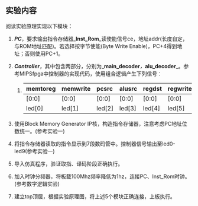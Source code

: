 ## 实验内容

阅读实验原理实现以下模块：

1. _**PC**_，要求输出指令存储器_**Inst\_Rom**_读使能信号ce，地址addr\(长度自定，与ROM地址匹配\)。若选择按字节使能\(Byte Write Enable\)，PC+4得到地址；否则使用PC+1。

2. _**Controller**_，其中包含两部分，分别为_**main\_decoder**_，_**alu\_decoder**_。参考MIPSfpga中控制器的实现代码，使用组合逻辑产生下列信号：

   1. | memtoreg | memwrite | pcsrc | alusrc | regdst | regwrite | jump | alucontrol |
      | :--- | :--- | :--- | :--- | :--- | :--- | :--- | :--- |
      | \[0:0\] | \[0:0\] | \[0:0\] | \[0:0\] | \[0:0\] | \[0:0\] | \[0:0\] | \[2:0\] |
      | led\[0\] | led\[1\] | led\[2\] | led\[3\] | led\[4\] | led\[5\] | led\[6\] | led\[7:9\] |

3. 使用Block Memory Generator IP核，构造指令存储器，注意考虑PC地址位数统一。\(参考实验一\)

4. 将指令存储器读取的指令显示到7段数码管中。控制器信号输出至led0-led9\(参考实验一\)

5. 导入仿真程序，验证取指、译码阶段正确执行。

6. 加入时钟分频器，将板载100Mhz频率降低为1hz，连接PC、Inst\_Rom时钟。\(参考数字逻辑实验\)

7. 建立top顶层，根据实验原理图，将上述5个模块正确连接，上板执行。



